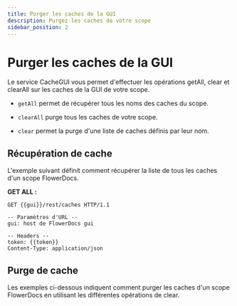 ```yaml
---
title: Purger les caches de la GUI
description: Purgez les caches de votre scope
sidebar_position: 2
---
```


# Purger les caches de la GUI

Le service CacheGUI vous permet d'effectuer les opérations getAll, clear et clearAll sur les caches de la GUI de votre scope.

* `getAll` permet de récupérer tous les noms des caches du scope.

* `clearAll` purge tous les caches de votre scope.

* `clear` permet la purge d'une liste de caches définis par leur nom.

## Récupération de cache

L'exemple suivant définit comment récupérer la liste de tous les caches d'un scope FlowerDocs.

**GET ALL :**
```http
GET {{gui}}/rest/caches HTTP/1.1

-- Paramètres d'URL --
gui: host de FlowerDocs gui

-- Headers --
token: {{token}}
Content-Type: application/json
```

## Purge de cache

Les exemples ci-dessous indiquent comment purger les caches d'un scope FlowerDocs en utilisant les différentes opérations de clear.